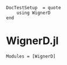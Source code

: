```@meta
DocTestSetup  = quote
    using WignerD
end
```

# WignerD.jl

```@autodocs
Modules = [WignerD]
```
